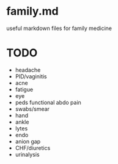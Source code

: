 # family.md
useful markdown files for family medicine

# TODO
- headache
- PID/vaginitis
- acne
- fatigue
- eye
- peds functional abdo pain
- swabs/smear
- hand
- ankle
- lytes
- endo
- anion gap
- CHF/diuretics
- urinalysis
